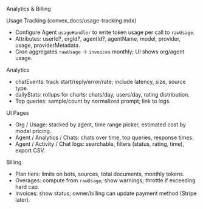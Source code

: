 Analytics & Billing

Usage Tracking (convex_docs/usage-tracking.mdx)

- Configure Agent `usageHandler` to write token usage per call to `rawUsage`.
- Attributes: userId?, orgId?, agentId?, agentName, model, provider, usage, providerMetadata.
- Cron aggregates `rawUsage` → `invoices` monthly; UI shows org/agent usage.

Analytics

- chatEvents: track start/reply/error/rate; include latency, size, source type.
- dailyStats: rollups for charts: chats/day, users/day, rating distribution.
- Top queries: sample/count by normalized prompt; link to logs.

UI Pages

- Org / Usage: stacked by agent, time range picker, estimated cost by model pricing.
- Agent / Analytics / Chats: chats over time, top queries, response times.
- Agent / Activity / Chat logs: searchable, filters (status, rating, time), export CSV.

Billing

- Plan tiers: limits on bots, sources, total documents, monthly tokens.
- Overages: compute from `rawUsage`; show warnings; throttle if exceeding hard cap.
- Invoices: show status; owner/billing can update payment method (Stripe later).
